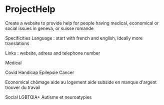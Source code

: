 # ProjectHelp
Create a website to provide help for people having medical, economical or social issues in geneva, or suisse romande

Specificities
Language : start with french and english, Ideally more translations

Links : website, adress and telephone number



Medical

Covid
Handicap
Epilepsie
Cancer



Economical
chômage
aide au logement
aide subside
en manque d'argent
trouver du travail


Social
LGBTQIA+
Autisme et neuroatypies
